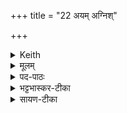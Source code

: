 +++
title = "22 अयम् अग्निश्"

+++


<details><summary>Keith</summary>

Agni here is of all the best,  
He is most adorable,  
Must ready to win (us) a thousand;  
To him be all good strength.
</details>

<details><summary>मूलम्</summary>

अ॒यम॒ग्निश्श्रेष्ठ॑तमो॒ऽयम्भग॑वत्तमो॒ऽयꣳ स॑हस्र॒सात॑मः ।  
अ॒स्मा अ॑स्तु सु॒वीर्य᳚म्  ॥
</details>

<details><summary>पद-पाठः</summary>

अ॒यम् । अ॒ग्निः । श्रेष्ठ॑तम॒ इति॒ श्रेष्ठ॑-त॒मः॒ । अ॒यम् । भग॑वत्तम॒ इति॒ भग॑वत्-त॒मः॒ । अ॒यम् । स॒ह॒स्र॒सात॑म॒ इति॑ सहस्र-सात॑मः ॥ अ॒स्मै । अ॒स्तु॒ । सु॒वीर्य॒मिति॑ सु-वीर्य᳚म् ॥
</details>

<details><summary>भट्टभास्कर-टीका</summary>

**अयम् अग्निर्** आहवनीयश् **श्रेष्ठतमः** अतिशयेन प्रशस्यतमः प्रशस्तानामपि प्रशस्ततमः । प्रकर्षवतामप्यतिशयविवक्षया द्वितीय आतिशायनिको भवत्येव, यथा 'श्रेष्ठतमाय कर्मणे' इति । अयं **भगवत्तमः** अतिशयेन धनवान् । तथाऽयं **सहस्रसातमः** सहस्रस्य बहुनो धनस्य ये सनितारस्सम्भक्तारो दातारो वा तानतिशेते । 'जनसन' इति विट् ,'विड्वनोरनुनासिकस्स्यात्' इत्यात्वम् ।  
ईदृशोयमग्निरस्मै यजमानाय मह्यं **सुवीर्यमस्तु** शोभनवीर्यं धनमस्तु । ईदृशधनहेतुर्मामस्त्विति यावत् । 'वीरवीर्यौ च' इत्युत्तरपदाद्युदात्तत्वम् ।  
एवं सहस्रपदोपात्तं धनं सुवीर्यशब्देन विशेप्यते ॥
</details>

<details><summary>सायण-टीका</summary>

अथ चतुर्थी - **अयमग्निरिति।**   
प्रशस्यानां मध्येऽतिशयेन श्रेष्ठः। पुनरपि तादृशानां मध्येऽतिशयेन श्रेष्ठः **श्रेष्ठतमः**।   

भगवच्छब्दः पौराणिकैर्व्याख्यातः —  

“ऐश्वर्यस्य समग्रस्य धर्मस्य यशसः श्रियः।  
ज्ञानवैराग्ययोश्चैव षण्णां भग इतीरणा” इति।  
“उत्पत्तिं प्रलयं चैव भूतानामगतिं गतिम्।  
वेत्ति विद्यामविद्यां च स वाच्यो भगवानिति” इति।  
अतिशयेन भगवान् **भगवत्तमः।** सहस्रसंख्याकस्य धनस्य सनितारो दातारस्ते-ष्वतिशयेन दाता **सहस्रसातमः**। तादृशस्याग्नेः प्रसादादस्मै यजमानाय मह्यं शोभनं सामर्थ्यमस्तु।  
</details>
